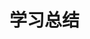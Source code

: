 # 学习总结
<!-- ## [函数式编程总结链接](https://www.processon.com/mindmap/5f981ddb7d9c0806f2934591)
## [异步编程总结链接](https://www.processon.com/mindmap/5f993c3f1e08533134f9ea2e) -->